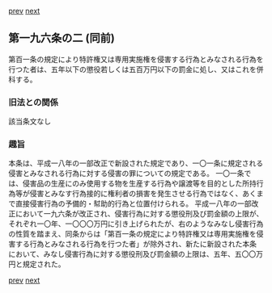 [prev](/specific/markdowns/特許法/288_Mp-Ch_11-At_196.md)
[next](/specific/markdowns/特許法/290_Mp-Ch_11-At_197.md)
## 第一九六条の二 (同前)
第百一条の規定により特許権又は専用実施権を侵害する行為とみなされる行為を行つた者は、五年以下の懲役若しくは五百万円以下の罰金に処し、又はこれを併科する。

### 旧法との関係
該当条文なし

### 趣旨
本条は、平成一八年の一部改正で新設された規定であり、一〇一条に規定される侵害とみなされる行為に対する侵害の罪についての規定である。
一〇一条では、侵害品の生産にのみ使用する物を生産する行為や譲渡等を目的とした所持行為等が侵害とみなす行為接的に権利者の損害を発生させる行為ではなく、あくまで直接侵害行為の予備的・幇助的行為と位置付けられる。
平成一八年の一部改正において一九六条が改正され、侵害行為に対する懲役刑及び罰金額の上限が、それぞれ一〇年、一〇〇〇万円に引き上げられたが、右のようなみなし侵害行為の性質を踏まえ、同条からは「第百一条の規定により特許権又は専用実施権を侵害する行為とみなされる行為を行つた者」が除外され、新たに新設された本条において、みなし侵害行為に対する懲役刑及び罰金額の上限は、五年、五〇〇万円と規定された。

[prev](/specific/markdowns/特許法/288_Mp-Ch_11-At_196.md)
[next](/specific/markdowns/特許法/290_Mp-Ch_11-At_197.md)